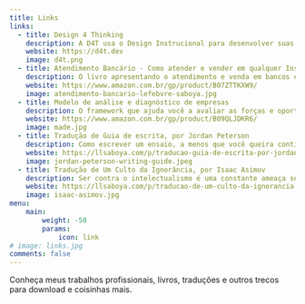 ```yaml
---
title: Links
links:
  - title: Design 4 Thinking 
    description: A D4T usa o Design Instrucional para desenvolver suas equipes com o conhecimento e o know-how da sua empresa através da inovação e tecnologia.
    website: https://d4t.dev
    image: d4t.png
  - title: Atendimento Bancário - Como atender e vender em qualquer Instituição Financeira
    description: O livro apresentando o atendimento e venda em bancos e instituições financeiras com uma abordagem diferente, através dos desafios de quem trabalha de verdade em uma agência bancária.
    website: https://www.amazon.com.br/gp/product/B07ZTTKXW9/
    image: atendimento-bancario-lefebvre-saboya.jpg
  - title: Modelo de análise e diagnóstico de empresas
    description: O framework que ajuda você a avaliar as forças e oportunidades da sua organização e melhorar suas características mais importantes de excelência e desempenho organizacional. 
    website: https://www.amazon.com.br/gp/product/B09QLJDKR6/
    image: made.jpg
  - title: Tradução de Guia de escrita, por Jordan Peterson 
    description: Como escrever um ensaio, a menos que você queira continuar sendo um ignorante e sem substância, aprenda a escrever.
    website: https://llsaboya.com/p/traducao-guia-de-escrita-por-jordan-peterson/
    image: jordan-peterson-writing-guide.jpeg
  - title: Tradução de Um Culto da Ignorância, por Isaac Asimov 
    description: Ser contra o intelectualismo é uma constante ameaça se ignorância é tão boa quanto o conhecimento.
    website: https://llsaboya.com/p/traducao-de-um-culto-da-ignorancia-por-isaac-asimov/
    image: isaac-asimov.jpg
menu:
    main: 
        weight: -50
        params:
            icon: link
# image: links.jpg
comments: false
---
```


Conheça meus trabalhos profissionais, livros, traduções e outros trecos para download e coisinhas mais.